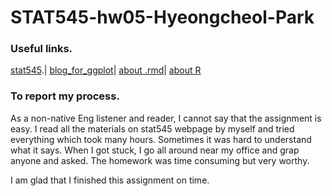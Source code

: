 # STAT545-hw05-Hyeongcheol-Park


### Useful links.
[stat545](https://stat545.com/cm007-notes_and_exercises.html).|
[blog_for_ggplot](http://www.dodomira.com/2016/03/18/ggplot2-기초/)|
[about .rmd](https://www.rstudio.com/wp-content/uploads/2015/02/rmarkdown-cheatsheet.pdf)|
[about R](https://www.rdocumentation.org/packages/base/versions/3.4.1/topics/unique)
  

### To report my process.

  As a non-native Eng listener and reader, I cannot say that the assignment is easy. 
I read all the materials on stat545 webpage by myself and tried everything which took many hours. Sometimes it was hard to understand what it says.
When I got stuck, I go all around near my office and grap anyone and asked. The homework was time consuming but very worthy.
 
  I am glad that I finished this assignment on time. 








